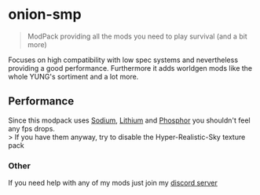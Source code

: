 # onion-smp
> ModPack providing all the mods you need to play survival (and a bit more)

Focuses on high compatibility with low spec systems and nevertheless providing a good performance.
Furthermore it adds worldgen mods like the whole YUNG's sortiment and a lot more.

## Performance
Since this modpack uses [Sodium](https://modrinth/mod/sodium), [Lithium](https://modrinth/mod/lithium) and [Phosphor](https://modrinth/mod/phosphor) you shouldn't feel any fps drops. 
<br> > If you have them anyway, try to disable the Hyper-Realistic-Sky texture pack

### Other
If you need help with any of my mods just join my [discord server](https://nyon.dev/discord)